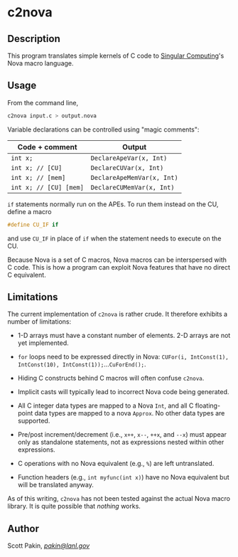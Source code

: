 c2nova
======

Description
-----------

This program translates simple kernels of C code to [Singular Computing](https://www.singularcomputing.com/)'s Nova macro language.

Usage
-----

From the command line,
```bash
c2nova input.c > output.nova
```

Variable declarations can be controlled using "magic comments":

| Code + comment         | Output                       |
| ---------------------- | ---------------------------- |
| `int x;`               | `DeclareApeVar(x, Int)`      |
| `int x; // [CU]`       | `DeclareCUVar(x, Int)`       |
| `int x; // [mem]`      | `DeclareApeMemVar(x, Int)`   |
| `int x; // [CU] [mem]` | `DeclareCUMemVar(x, Int)`    |

`if` statements normally run on the APEs.  To run them instead on the CU, define a macro
```C
#define CU_IF if
```
and use `CU_IF` in place of `if` when the statement needs to execute on the CU.

Because Nova is a set of C macros, Nova macros can be interspersed with C code.  This is how a program can exploit Nova features that have no direct C equivalent.

Limitations
-----------

The current implementation of `c2nova` is rather crude.  It therefore exhibits a number of limitations:

* 1-D arrays must have a constant number of elements.  2-D arrays are not yet implemented.

* `for` loops need to be expressed directly in Nova: `CUFor(i, IntConst(1), IntConst(10), IntConst(1));`…`CuForEnd();`.

* Hiding C constructs behind C macros will often confuse `c2nova`.

* Implicit casts will typically lead to incorrect Nova code being generated.

* All C integer data types are mapped to a Nova `Int`, and all C floating-point data types are mapped to a nova `Approx`.  No other data types are supported.

* Pre/post increment/decrement (i.e., `x++`, `x--`, `++x`, and `--x`) must appear only as standalone statements, not as expressions nested within other expressions.

* C operations with no Nova equivalent (e.g., `%`) are left untranslated.

* Function headers (e.g., `int myfunc(int x)`) have no Nova equivalent but will be translated anyway.

As of this writing, `c2nova` has not been tested against the actual Nova macro library.  It is quite possible that *nothing* works.

Author
------

Scott Pakin, *pakin@lanl.gov*
